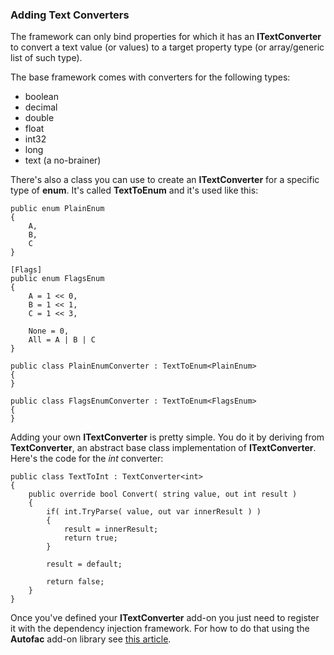 ### Adding Text Converters

The framework can only bind properties for which it has an **ITextConverter** to
convert a text value (or values) to a target property type (or array/generic list
of such type).

The base framework comes with converters for the following types:
- boolean
- decimal
- double
- float
- int32
- long
- text (a no-brainer)

There's also a class you can use to create an **ITextConverter** for a
specific type of **enum**. It's called **TextToEnum** and it's used like
this:
```
public enum PlainEnum
{
    A,
    B,
    C
}

[Flags]
public enum FlagsEnum
{
    A = 1 << 0,
    B = 1 << 1,
    C = 1 << 3,

    None = 0,
    All = A | B | C
}

public class PlainEnumConverter : TextToEnum<PlainEnum>
{
}

public class FlagsEnumConverter : TextToEnum<FlagsEnum>
{
}
```
Adding your own **ITextConverter** is pretty simple. You do it by 
deriving from **TextConverter**, an abstract base class implementation of
**ITextConverter**. Here's the code for the *int* converter:
```
public class TextToInt : TextConverter<int>
{
    public override bool Convert( string value, out int result )
    {
        if( int.TryParse( value, out var innerResult ) )
        {
            result = innerResult;
            return true;
        }

        result = default;

        return false;
    }
}
```
Once you've defined your **ITextConverter** add-on you just need to register
it with the dependency injection framework. For how to do that using 
the **Autofac** add-on library see [this article](di.md).